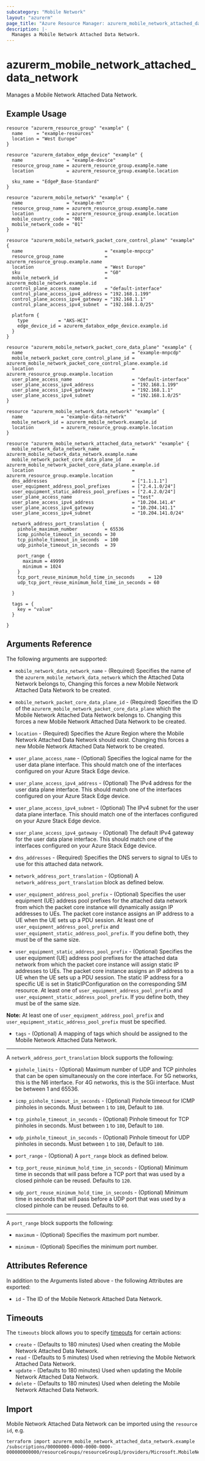 ```yaml
---
subcategory: "Mobile Network"
layout: "azurerm"
page_title: "Azure Resource Manager: azurerm_mobile_network_attached_data_network"
description: |-
  Manages a Mobile Network Attached Data Network.
---
```


# azurerm_mobile_network_attached_data_network

Manages a Mobile Network Attached Data Network.

## Example Usage

```hcl
resource "azurerm_resource_group" "example" {
  name     = "example-resources"
  location = "West Europe"
}

resource "azurerm_databox_edge_device" "example" {
  name                = "example-device"
  resource_group_name = azurerm_resource_group.example.name
  location            = azurerm_resource_group.example.location

  sku_name = "EdgeP_Base-Standard"
}

resource "azurerm_mobile_network" "example" {
  name                = "example-mn"
  resource_group_name = azurerm_resource_group.example.name
  location            = azurerm_resource_group.example.location
  mobile_country_code = "001"
  mobile_network_code = "01"
}

resource "azurerm_mobile_network_packet_core_control_plane" "example" {
  name                              = "example-mnpccp"
  resource_group_name               = azurerm_resource_group.example.name
  location                          = "West Europe"
  sku                               = "G0"
  mobile_network_id                 = azurerm_mobile_network.example.id
  control_plane_access_name         = "default-interface"
  control_plane_access_ipv4_address = "192.168.1.199"
  control_plane_access_ipv4_gateway = "192.168.1.1"
  control_plane_access_ipv4_subnet  = "192.168.1.0/25"

  platform {
    type           = "AKS-HCI"
    edge_device_id = azurerm_databox_edge_device.example.id
  }
}

resource "azurerm_mobile_network_packet_core_data_plane" "example" {
  name                                        = "example-mnpcdp"
  mobile_network_packet_core_control_plane_id = azurerm_mobile_network_packet_core_control_plane.example.id
  location                                    = azurerm_resource_group.example.location
  user_plane_access_name                      = "default-interface"
  user_plane_access_ipv4_address              = "192.168.1.199"
  user_plane_access_ipv4_gateway              = "192.168.1.1"
  user_plane_access_ipv4_subnet               = "192.168.1.0/25"
}

resource "azurerm_mobile_network_data_network" "example" {
  name              = "example-data-network"
  mobile_network_id = azurerm_mobile_network.example.id
  location          = azurerm_resource_group.example.location
}

resource "azurerm_mobile_network_attached_data_network" "example" {
  mobile_network_data_network_name            = azurerm_mobile_network_data_network.example.name
  mobile_network_packet_core_data_plane_id    = azurerm_mobile_network_packet_core_data_plane.example.id
  location                                    = azurerm_resource_group.example.location
  dns_addresses                               = ["1.1.1.1"]
  user_equipment_address_pool_prefixes        = ["2.4.1.0/24"]
  user_equipment_static_address_pool_prefixes = ["2.4.2.0/24"]
  user_plane_access_name                      = "test"
  user_plane_access_ipv4_address              = "10.204.141.4"
  user_plane_access_ipv4_gateway              = "10.204.141.1"
  user_plane_access_ipv4_subnet               = "10.204.141.0/24"

  network_address_port_translation {
    pinhole_maximum_number          = 65536
    icmp_pinhole_timeout_in_seconds = 30
    tcp_pinhole_timeout_in_seconds  = 100
    udp_pinhole_timeout_in_seconds  = 39

    port_range {
      maximum = 49999
      minimum = 1024
    }
    tcp_port_reuse_minimum_hold_time_in_seconds     = 120
    udp_tcp_port_reuse_minimum_hold_time_in_seconds = 60

  }

  tags = {
    key = "value"
  }

}
```

## Arguments Reference

The following arguments are supported:

* `mobile_network_data_network_name` - (Required) Specifies the name of the `azurerm_mobile_network_data_network` which the Attached Data Network belongs to, Changing this forces a new Mobile Network Attached Data Network to be created.

* `mobile_network_packet_core_data_plane_id` - (Required) Specifies the ID of the `azurerm_mobile_network_packet_core_data_plane` which the Mobile Network Attached Data Network belongs to. Changing this forces a new Mobile Network Attached Data Network to be created.

* `location` - (Required) Specifies the Azure Region where the Mobile Network Attached Data Network should exist. Changing this forces a new Mobile Network Attached Data Network to be created.

* `user_plane_access_name` - (Optional) Specifies the logical name for the user data plane interface. This should match one of the interfaces configured on your Azure Stack Edge device.

* `user_plane_access_ipv4_address` - (Optional) The IPv4 address for the user data plane interface. This should match one of the interfaces configured on your Azure Stack Edge device.

* `user_plane_access_ipv4_subnet` - (Optional) The IPv4 subnet for the user data plane interface. This should match one of the interfaces configured on your Azure Stack Edge device.

* `user_plane_access_ipv4_gateway` - (Optional) The default IPv4 gateway for the user data plane interface. This should match one of the interfaces configured on your Azure Stack Edge device.

* `dns_addresses` - (Required) Specifies the DNS servers to signal to UEs to use for this attached data network.

* `network_address_port_translation` - (Optional) A `network_address_port_translation` block as defined below.

* `user_equipment_address_pool_prefix` - (Optional) Specifies the user equipment (UE) address pool prefixes for the attached data network from which the packet core instance will dynamically assign IP addresses to UEs. The packet core instance assigns an IP address to a UE when the UE sets up a PDU session. At least one of `user_equipment_address_pool_prefix` and `user_equipment_static_address_pool_prefix`. If you define both, they must be of the same size.

* `user_equipment_static_address_pool_prefix` - (Optional) Specifies the user equipment (UE) address pool prefixes for the attached data network from which the packet core instance will assign static IP addresses to UEs. The packet core instance assigns an IP address to a UE when the UE sets up a PDU session. The static IP address for a specific UE is set in StaticIPConfiguration on the corresponding SIM resource. At least one of `user_equipment_address_pool_prefix` and `user_equipment_static_address_pool_prefix`. If you define both, they must be of the same size.

**Note:** At least one of `user_equipment_address_pool_prefix` and `user_equipment_static_address_pool_prefix` must be specified.

* `tags` - (Optional) A mapping of tags which should be assigned to the Mobile Network Attached Data Network.

---

A `network_address_port_translation` block supports the following:

* `pinhole_limits` - (Optional) Maximum number of UDP and TCP pinholes that can be open simultaneously on the core interface. For 5G networks, this is the N6 interface. For 4G networks, this is the SGi interface. Must be between 1 and 65536.

* `icmp_pinhole_timeout_in_seconds` - (Optional) Pinhole timeout for ICMP pinholes in seconds. Must between `1` to `180`, Default to `180`. 

* `tcp_pinhole_timeout_in_seconds` - (Optional) Pinhole timeout for TCP pinholes in seconds. Must between `1` to `180`, Default to `180`. 

* `udp_pinhole_timeout_in_seconds` - (Optional) Pinhole timeout for UDP pinholes in seconds. Must between `1` to `180`, Default to `180`. 

* `port_range` - (Optional) A `port_range` block as defined below.

* `tcp_port_reuse_minimum_hold_time_in_seconds` - (Optional) Minimum time in seconds that will pass before a TCP port that was used by a closed pinhole can be reused. Defaults to `120`.  

* `udp_port_reuse_minimum_hold_time_in_seconds` - (Optional) Minimum time in seconds that will pass before a UDP port that was used by a closed pinhole can be reused. Defaults to `60`.

---

A `port_range` block supports the following:

* `maximum` - (Optional) Specifies the maximum port number.

* `minimum` - (Optional) Specifies the minimum port number.

## Attributes Reference

In addition to the Arguments listed above - the following Attributes are exported:

* `id` - The ID of the Mobile Network Attached Data Network.

## Timeouts

The `timeouts` block allows you to specify [timeouts](https://www.terraform.io/docs/configuration/resources.html#timeouts) for certain actions:

* `create` - (Defaults to 180 minutes) Used when creating the Mobile Network Attached Data Network.
* `read` - (Defaults to 5 minutes) Used when retrieving the Mobile Network Attached Data Network.
* `update` - (Defaults to 180 minutes) Used when updating the Mobile Network Attached Data Network.
* `delete` - (Defaults to 180 minutes) Used when deleting the Mobile Network Attached Data Network.

## Import

Mobile Network Attached Data Network can be imported using the `resource id`, e.g.

```shell
terraform import azurerm_mobile_network_attached_data_network.example /subscriptions/00000000-0000-0000-0000-000000000000/resourceGroups/resourceGroup1/providers/Microsoft.MobileNetwork/packetCoreControlPlanes/packetCoreControlPlane1/packetCoreDataPlanes/packetCoreDataPlane1/attachedDataNetworks/attachedDataNetwork1
```
